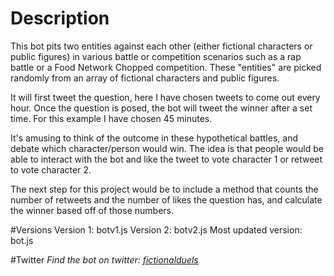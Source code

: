 # Description

This bot pits two entities against each other (either fictional characters or public figures) in various battle or competition scenarios such as a rap battle or a Food Network Chopped competition. These "entities" are picked randomly from an array of fictional characters and public figures.

It will first tweet the question, here I have chosen tweets to come out every hour. Once the question is posed, the bot will tweet the winner after a set time. For this example I have chosen 45 minutes.

It's amusing to think of the outcome in these hypothetical battles, and debate which character/person would win. The idea is that people would be able to interact with the bot and like the tweet to vote character 1 or retweet to vote character 2.

The next step for this project would be to include a method that counts the number of retweets and the number of likes the question has, and calculate the winner based off of those numbers.

#Versions
Version 1: botv1.js
Version 2: botv2.js
Most updated version: bot.js

#Twitter
_Find the bot on twitter: [fictionalduels](https://twitter.com/fictionalduels)_